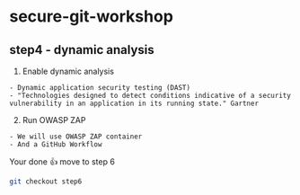 # secure-git-workshop

## step4 - dynamic analysis

1. Enable dynamic analysis
```
- Dynamic application security testing (DAST)
- "Technologies designed to detect conditions indicative of a security vulnerability in an application in its running state." Gartner

```

2. Run OWASP ZAP 
```
- We will use OWASP ZAP container
- And a GitHub Workflow
```

Your done 👍 move to step 6
```bash
git checkout step6
```
